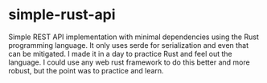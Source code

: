 # simple-rust-api
Simple REST API implementation with minimal dependencies using the Rust programming language.
It only uses serde for serialization and even that can be mitigated. I made it in a day to practice Rust and feel out the language. I could use any web rust framework to do this better and more robust, but the point was to practice and learn.
